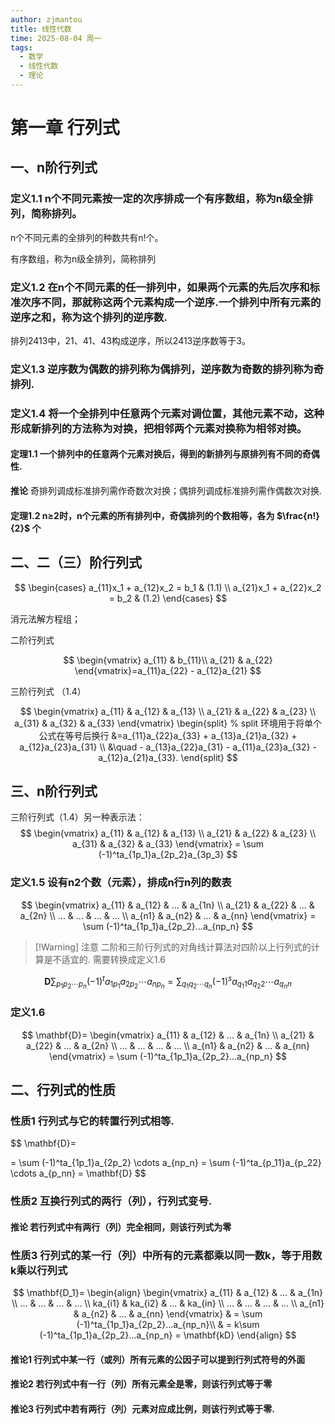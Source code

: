 ```yaml
---
author: zjmantou
title: 线性代数
time: 2025-08-04 周一
tags:
  - 数学
  - 线性代数
  - 理论
---
```

# 第一章 行列式

## 一、n阶行列式

### 定义1.1 n个不同元素按一定的次序排成一个有序数组，称为n级全排列，简称排列。

n个不同元素的全排列的种数共有n!个。

有序数组，称为n级全排列，简称排列

### 定义1.2 在n个不同元素的任一排列中，如果两个元素的先后次序和标准次序不同，那就称这两个元素构成一个逆序.一个排列中所有元素的逆序之和，称为这个排列的逆序数.

排列2413中，21、41、43构成逆序，所以2413逆序数等于3。 

### 定义1.3 逆序数为偶数的排列称为偶排列，逆序数为奇数的排列称为奇排列.

### 定义1.4 将一个全排列中任意两个元素对调位置，其他元素不动，这种形成新排列的方法称为对换，把相邻两个元素对换称为相邻对换。

#### 定理1.1 一个排列中的任意两个元素对换后，得到的新排列与原排列有不同的奇偶性.

**推论** 奇排列调成标准排列需作奇数次对换；偶排列调成标准排列需作偶数次对换.

#### 定理1.2 n≥2时，n个元素的所有排列中，奇偶排列的个数相等，各为 $\frac{n!} {2}$ 个

## 二、二（三）阶行列式

$$
\begin{cases}
a_{11}x_1 + a_{12}x_2 = b_1 & (1.1) \\
a_{21}x_1 + a_{22}x_2 = b_2 & (1.2)
\end{cases}
$$

消元法解方程组； 

二阶行列式

$$
\begin{vmatrix} a_{11} & b_{11}\\
a_{21} & a_{22}
\end{vmatrix}=a_{11}a_{22} - a_{12}a_{21}
$$

三阶行列式 （1.4）

$$
\begin{vmatrix}
a_{11} & a_{12} & a_{13} \\
a_{21} & a_{22} & a_{23} \\
a_{31} & a_{32} & a_{33}
\end{vmatrix}
\begin{split} % split 环境用于将单个公式在等号后换行
&=a_{11}a_{22}a_{33} + a_{13}a_{21}a_{32} + a_{12}a_{23}a_{31} \\
&\quad - a_{13}a_{22}a_{31} - a_{11}a_{23}a_{32} - a_{12}a_{21}a_{33}.
\end{split}
$$

## 三、n阶行列式

三阶行列式（1.4）另一种表示法：
$$
\begin{vmatrix}
a_{11} & a_{12} & a_{13} \\
a_{21} & a_{22} & a_{23} \\
a_{31} & a_{32} & a_{33}
\end{vmatrix}
= \sum (-1)^ta_{1p_1}a_{2p_2}a_{3p_3}
$$

### 定义1.5 设有n2个数（元素），排成n行n列的数表

$$
\begin{vmatrix}
a_{11} & a_{12} & ... & a_{1n} \\
a_{21} & a_{22} & ... & a_{2n} \\
... & ... & ... & ... \\
a_{n1} & a_{n2} & ... & a_{nn}
\end{vmatrix}
= \sum (-1)^ta_{1p_1}a_{2p_2}...a_{np_n}
$$
> [!Warning] 注意
> 二阶和三阶行列式的对角线计算法对四阶以上行列式的计算是不适宜的.
> 需要转换成定义1.6

$$
\mathbf{D}\sum_{p_1 p_2 \cdots p_n} (-1)^{t} a_{1p_1} a_{2p_2} \cdots a_{np_n} = \sum_{q_1 q_2 \cdots q_n} (-1)^{s} a_{q_1 1} a_{q_2 2} \cdots a_{q_n n}
$$

### 定义1.6 

$$
\mathbf{D}=
\begin{vmatrix}
a_{11} & a_{12} & ... & a_{1n} \\
a_{21} & a_{22} & ... & a_{2n} \\
... & ... & ... & ... \\
a_{n1} & a_{n2} & ... & a_{nn}
\end{vmatrix}
= \sum (-1)^ta_{1p_1}a_{2p_2}...a_{np_n}
$$
## 二、行列式的性质 

### 性质1 行列式与它的转置行列式相等.

$$
\mathbf{D}=

= \sum (-1)^ta_{1p_1}a_{2p_2} \cdots a_{np_n}
= \sum (-1)^ta_{p_11}a_{p_22} \cdots a_{p_nn}
= \mathbf{D}
$$

### 性质2 互换行列式的两行（列），行列式变号.

#### 推论 若行列式中有两行（列）完全相同，则该行列式为零

### 性质3 行列式的某一行（列）中所有的元素都乘以同一数k，等于用数k乘以行列式

$$
\mathbf{D_1}=
\begin{align}
\begin{vmatrix}
a_{11} & a_{12} & ... & a_{1n} \\
... & ... & ... & ... \\
ka_{i1} & ka_{i2} & ... & ka_{in} \\
... & ... & ... & ... \\
a_{n1} & a_{n2} & ... & a_{nn}
\end{vmatrix}
& = \sum (-1)^ta_{1p_1}a_{2p_2}...a_{np_n}\\
& = k\sum (-1)^ta_{1p_1}a_{2p_2}...a_{np_n} = \mathbf{kD}
\end{align}
$$

#### 推论1 行列式中某一行（或列）所有元素的公因子可以提到行列式符号的外面

#### 推论2 若行列式中有一行（列）所有元素全是零，则该行列式等于零

#### 推论3 行列式中若有两行（列）元素对应成比例，则该行列式等于零.
